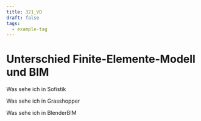 ```yaml
---
title: 321_VO
draft: false
tags:
  - example-tag
---
```

 



# Unterschied Finite-Elemente-Modell und BIM




Was sehe ich in Sofistik


Was sehe ich in Grasshopper


Was sehe ich in BlenderBIM



